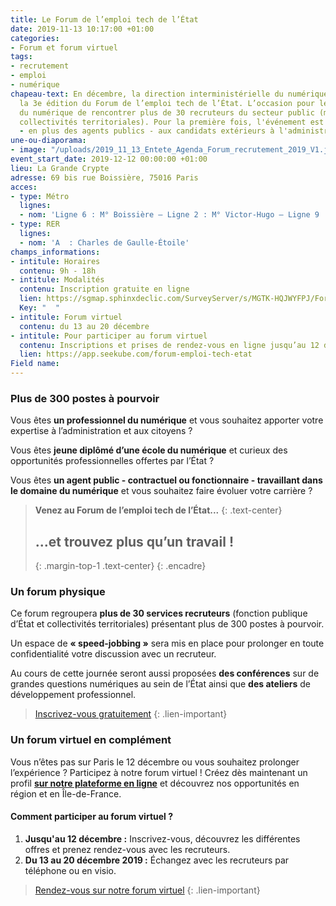 ```yaml
---
title: Le Forum de l’emploi tech de l’État
date: 2019-11-13 10:17:00 +01:00
categories:
- Forum et forum virtuel
tags:
- recrutement
- emploi
- numérique
chapeau-text: En décembre, la direction interministérielle du numérique (DINUM) organise
  la 3e édition du Forum de l’emploi tech de l’État. L’occasion pour les professionnels
  du numérique de rencontrer plus de 30 recruteurs du secteur public (ministères et
  collectivités territoriales). Pour la première fois, l'événement est également destiné
  - en plus des agents publics - aux candidats extérieurs à l'administration.
une-ou-diaporama:
- image: "/uploads/2019_11_13_Entete_Agenda_Forum_recrutement_2019_V1.jpg"
event_start_date: 2019-12-12 00:00:00 +01:00
lieu: La Grande Crypte
adresse: 69 bis rue Boissière, 75016 Paris
acces:
- type: Métro
  lignes:
  - nom: 'Ligne 6 : M° Boissière – Ligne 2 : M° Victor-Hugo – Ligne 9 : M° Trocadéro'
- type: RER
  lignes:
  - nom: 'A  : Charles de Gaulle-Étoile'
champs_informations:
- intitule: Horaires
  contenu: 9h - 18h
- intitule: Modalités
  contenu: Inscription gratuite en ligne
  lien: https://sgmap.sphinxdeclic.com/SurveyServer/s/MGTK-HQJWYFPJ/ForumOpportunIT2019
  Key: "  "
- intitule: Forum virtuel
  contenu: du 13 au 20 décembre
- intitule: Pour participer au forum virtuel
  contenu: Inscriptions et prises de rendez-vous en ligne jusqu’au 12 décembre
  lien: https://app.seekube.com/forum-emploi-tech-etat
Field name: 
---
```


### Plus de 300 postes à pourvoir
Vous êtes **un professionnel du numérique** et vous souhaitez apporter votre expertise à l’administration et aux citoyens ?

Vous êtes **jeune diplômé d’une école du numérique** et curieux des opportunités professionnelles offertes par l’État ?

Vous êtes **un agent public - contractuel ou fonctionnaire - travaillant dans le domaine du numérique** et vous souhaitez faire évoluer votre carrière ?

> **Venez au Forum de l’emploi tech de l’État...**
> {: .text-center}
> ## **...et trouvez plus qu’un travail !**
> {: .margin-top-1 .text-center} 
{: .encadre}

### Un forum physique
Ce forum regroupera **plus de 30 services recruteurs** (fonction publique d’État et collectivités territoriales) présentant plus de 300 postes à pourvoir. 

Un espace de **« speed-jobbing »** sera mis en place pour prolonger en toute confidentialité votre discussion avec un recruteur.

Au cours de cette journée seront aussi proposées **des conférences** sur de grandes questions numériques au sein de l’État ainsi que **des ateliers** de développement professionnel. 

> [Inscrivez-vous gratuitement](https://sgmap.sphinxdeclic.com/SurveyServer/s/MGTK-HQJWYFPJ/ForumOpportunIT2019)
{: .lien-important}

### Un forum virtuel en complément
Vous n’êtes pas sur Paris le 12 décembre ou vous souhaitez prolonger l’expérience ? Participez à notre forum virtuel ! Créez dès maintenant un profil [**sur notre plateforme en ligne**](https://app.seekube.com/forum-emploi-tech-etat) et découvrez nos opportunités en région et en Île-de-France.

#### Comment participer au forum virtuel ?
1. **Jusqu'au 12 décembre :** Inscrivez-vous, découvrez les différentes offres et prenez rendez-vous avec les recruteurs. 
2. **Du 13 au 20 décembre 2019 :** Échangez avec les recruteurs par téléphone ou en visio.

> [Rendez-vous sur notre forum virtuel](https://app.seekube.com/forum-emploi-tech-etat)
{: .lien-important}